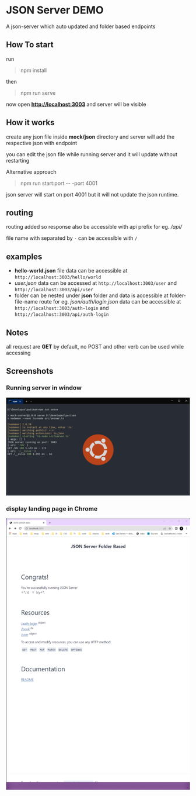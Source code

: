 # JSON Server DEMO

A json-server which auto updated and folder based endpoints

## How To start

run

> npm install

then

> npm run serve

now open **<http://localhost:3003>** and server will be visible

## How it works

create any json file inside **mock/json** directory and server will add the respective json with endpoint

you can edit the json file while running server and it will update without restarting

Alternative approach

> npm run start:port -- -port 4001

json server will start on port 4001 but it will not update the json runtime.

## routing

routing added so response also be accessible with api prefix for eg. _/api/<file-name>_

file name with separated by `-` can be accessible with `/`

## examples

- **hello-world.json** file data can be accessible at `http://localhost:3003/hello/world`
- _user.json_ data can be accessed at `http://localhost:3003/user` and `http://localhost:3003/api/user`
- folder can be nested under **json** folder and data is accessible at folder-file-name route
  for eg. _json/auth/login.json_ data can be accessible at
  `http://localhost:3003/auth-login` and `http://localhost:3003/api/auth-login`

## Notes

all request are **GET** by default, no POST and other verb can be used while accessing

## Screenshots

### Running server in window

![run server in command](./images/command.png)

### display landing page in Chrome

![server running in chrome ](./images/server-in-chrome.png)
